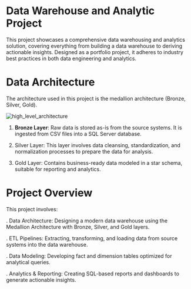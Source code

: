 # Data Warehouse and Analytic Project
This project showcases a comprehensive data warehousing and analytics solution, covering everything from building a data warehouse to deriving actionable insights. 
Designed as a portfolio project, it adheres to industry best practices in both data engineering and analytics.

# Data Architecture
The architecture used in this project is the medallion architecture (Bronze, Silver, Gold).

![high_level_architecture](https://github.com/user-attachments/assets/61f56c03-1ac7-402b-9cdb-ebe2b2383138)

1. **Bronze Layer**: Raw data is stored as-is from the source systems. It is ingested from CSV files into a SQL Server database.

2. Silver Layer: This layer involves data cleansing, standardization, and normalization processes to prepare the data for analysis. 

2. Gold Layer: Contains business-ready data modeled in a star schema, suitable for reporting and analytics.

# Project Overview
This project involves:

. Data Architecture: Designing a modern data warehouse using the Medallion Architecture with Bronze, Silver, and Gold layers.

. ETL Pipelines: Extracting, transforming, and loading data from source systems into the data warehouse.

. Data Modeling: Developing fact and dimension tables optimized for analytical queries.

. Analytics & Reporting: Creating SQL-based reports and dashboards to generate actionable insights.
